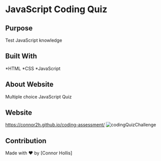 # JavaScript Coding Quiz

## Purpose
Test JavaScript knowledge

## Built With
*HTML
*CSS
*JavaScript

## About Website
Multiple choice JavaScript Quiz


## Website
https://connor2h.github.io/coding-assessment/
![codingQuizChallenge](https://user-images.githubusercontent.com/90579571/141705194-24bf9392-0099-46b5-a230-14fe0244bb4c.JPG)

## Contribution
Made with ❤️ by [Connor Hollis]
